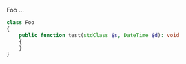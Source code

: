 Foo ...

```php
class Foo
{
    public function test(stdClass $s, DateTime $d): void
    {
    }
}
```